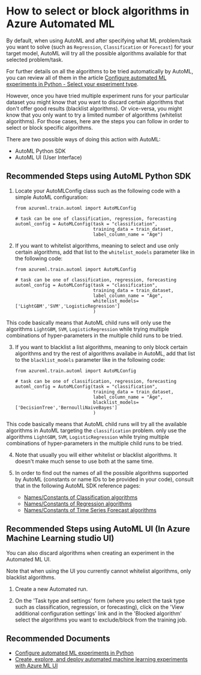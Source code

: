 <properties
    pageTitle="Selecting models in Azure Automated ML"
    description="Select specific algorithms to be used or excluded in Azure Automated ML training"
    infoBubbleText="Selecting models in Azure Automated ML"
    service="microsoft.machinelearning.automl"
    resource="automl"
    authors="CESARDELATORRE"
    ms.author="cesardl"
    supportTopicIds="32690882"
    productPesIds="16644"
    cloudEnvironments="public, fairfax, mooncake"
    articleId="microsoft-machinelearning-automl-selectingmodels.md"
    selfHelpType="generic"
	ownershipId="AzureML_AzureMachineLearningServices"
/>

# How to select or block algorithms in Azure Automated ML

By default, when using AutoML and after specifying what ML problem/task you want to solve (such as `Regression`, `Classification` or `Forecast`) for your target model, AutoML will try all the possible algorithms available for that selected problem/task.

For further details on all the algorithms to be tried automatically by AutoML, you can review all of them in the article [Configure automated ML experiments in Python - Select your experiment type](https://docs.microsoft.com/azure/machine-learning/how-to-configure-auto-train#select-your-experiment-type).

However, once you have tried multiple experiment runs for your particular dataset you might know that you want to discard certain algorithms that don't offer good results (blacklist algorithms). Or vice-versa, you might know that you only want to try a limited number of algorithms (whitelist algorithms). For those cases, here are the steps you can follow in order to select or block specific algorithms.

There are two possible ways of doing this action with AutoML:
* AutoML Python SDK
* AutoML UI (User Interface)

## **Recommended Steps using AutoML Python SDK**

1. Locate your AutoMLConfig class such as the following code with a simple AutoML configuration:
	```
	from azureml.train.automl import AutoMLConfig

	# task can be one of classification, regression, forecasting
	automl_config = AutoMLConfig(task = "classification",
								 training_data = train_dataset,
								 label_column_name = "Age")
	```
2. If you want to whitelist algorithms, meaning to select and use only certain algorithms, add that list to the `whitelist_models` parameter like in the following code:
	```
	from azureml.train.automl import AutoMLConfig

	# task can be one of classification, regression, forecasting
	automl_config = AutoMLConfig(task = "classification",
								 training_data = train_dataset,
								 label_column_name = "Age",
								 whitelist_models=['LightGBM','SVM','LogisticRegression']
								 )
	```
This code basically means that AutoML child runs will only use the algorithms `LightGBM`, `SVM`, `LogisticRegression` while trying multiple combinations of hyper-parameters in the multiple child runs to be tried.

3. If you want to blacklist a list algorithms, meaning to only block certain algorithms and try the rest of algorithms availabe in AutoML, add that list to the `blacklist_models` parameter like in the following code:
	```
	from azureml.train.automl import AutoMLConfig

	# task can be one of classification, regression, forecasting
	automl_config = AutoMLConfig(task = "classification",
								 training_data = train_dataset,
								 label_column_name = "Age",
								 blacklist_models=['DecisionTree','BernoulliNaiveBayes']
								 )
	```
This code basically means that AutoML child runs will try all the available algorithms in AutoML targeting the `classification` problem. only use the algorithms `LightGBM`, `SVM`, `LogisticRegression` while trying multiple combinations of hyper-parameters in the multiple child runs to be tried.

4. Note that usually you will either whitelist or blacklist algorithms. It doesn't make much sense to use both at the same time.

5. In order to find out the names of all the possible algorithms supported by AutoML (constants or name IDs to be provided in your code), consult that in the following AutoML SDK reference pages:

	* [Names/Constants of Classification algorithms](https://docs.microsoft.com/python/api/azureml-train-automl-client/azureml.train.automl.constants.supportedmodels.classification?view=azure-ml-py)
	* [Names/Constants of Regression algorithms](https://docs.microsoft.com/python/api/azureml-train-automl-client/azureml.train.automl.constants.supportedmodels.regression?view=azure-ml-py)
	* [Names/Constants of Time Series Forecast algorithms](https://docs.microsoft.com/python/api/azureml-train-automl-client/azureml.train.automl.constants.supportedmodels.forecasting?view=azure-ml-py)


## **Recommended Steps using AutoML UI (In Azure Machine Learning studio UI)**

You can also discard algorithms when creating an experiment in the Automated ML UI. 

Note that when using the UI you currently cannot whitelist algorithms, only blacklist algorithms.

1. Create a new Automated run.

2. On the 'Task type and settings' form (where you select the task type such as classification, regression, or forecasting), click on the 'View additional configuration settings' link and in the 'Blocked algorithm' select the algorithms you want to exclude/block from the training job.

## **Recommended Documents**

* [Configure automated ML experiments in Python](https://docs.microsoft.com/azure/machine-learning/how-to-configure-auto-train)
* [Create, explore, and deploy automated machine learning experiments with Azure ML UI](https://docs.microsoft.com/azure/machine-learning/how-to-create-portal-experiments)
